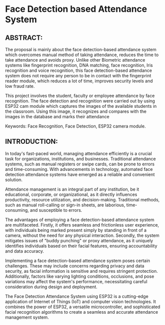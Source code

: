 # Face Detection based Attendance System

## ABSTRACT:

The proposal is mainly about the face detection-based attendance system which overcomes manual
method of taking attendance, reduces the time to take attendance and avoids proxy. Unlike other
Biometric attendance systems like fingerprint recognition, DNA matching, face recognition, Iris
recognition and voice recognition, this face detection-based attendance system does not require
any person to be in contact with the fingerprint reader module, which reduces a lot of time,
improves security levels and low fraud rate.

This project involves the student, faculty or employee attendance by face recognition. The face
detection and recognition were carried out by using ESP32 cam module which captures the images
of the available students in the classroom. Using this image, it recognizes and compares with the
images in the database and marks their attendance

Keywords: Face Recognition, Face Detection, ESP32 camera module.

## INTRODUCTION:

In today's fast-paced world, managing attendance efficiently is a crucial task for organizations,
institutions, and businesses. Traditional attendance systems, such as manual registers or swipe
cards, can be prone to errors and time-consuming. With advancements in technology, automated
face detection attendance systems have emerged as a reliable and convenient solution.

Attendance management is an integral part of any institution, be it educational, corporate, or
organizational, as it directly influences productivity, resource utilization, and decision-making.
Traditional methods, such as manual roll-calling or sign-in sheets, are laborious, time-consuming,
and susceptible to errors.

The advantages of employing a face detection-based attendance system are multifaceted. Firstly,
it offers seamless and frictionless user experience, with individuals being marked present simply
by standing in front of a camera, without the need for any physical interaction. Secondly, the
system mitigates issues of "buddy punching" or proxy attendance, as it uniquely identifies
individuals based on their facial features, ensuring accountability and data accuracy.

Implementing a face detection-based attendance system poses certain challenges. These may
include concerns regarding privacy and data security, as facial information is sensitive and requires
stringent protection. Additionally, factors like varying lighting conditions, occlusions, and pose
variations may affect the system's performance, necessitating careful consideration during design
and deployment.

The Face Detection Attendance System using ESP32 is a cutting-edge application of Internet of
Things (IoT) and computer vision technologies. It combines the power of ESP32, a versatile
microcontroller, and sophisticated facial recognition algorithms to create a seamless and accurate
attendance management system.
